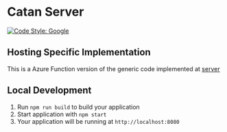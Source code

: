 # Catan Server

[![Code Style: Google](https://img.shields.io/badge/code%20style-google-blueviolet.svg)](https://github.com/google/gts)

## Hosting Specific Implementation

This is a Azure Function version of the generic code implemented at [server](../server/README.md)

## Local Development

1. Run `npm run build` to build your application
1. Start application with `npm start`
1. Your application will be running at `http://localhost:8080`
